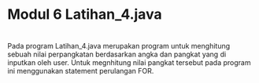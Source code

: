 # Modul 6 Latihan_4.java
#
Pada program Latihan_4.java merupakan program untuk menghitung sebuah nilai perpangkatan berdasarkan angka dan pangkat yang di inputkan oleh user. Untuk megnhitung nilai pangkat tersebut pada program ini menggunakan statement perulangan FOR. 